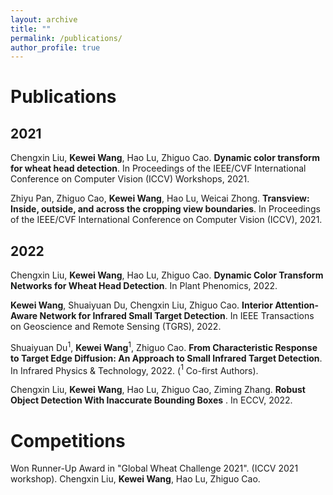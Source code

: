 ```yaml
---
layout: archive
title: ""
permalink: /publications/
author_profile: true
---
```

# Publications
## 2021
Chengxin Liu, **Kewei Wang**, Hao Lu, Zhiguo Cao. **Dynamic color transform for wheat head detection**. In Proceedings of the IEEE/CVF International Conference on Computer Vision (ICCV) Workshops, 2021.

Zhiyu Pan, Zhiguo Cao, **Kewei Wang**, Hao Lu, Weicai Zhong. **Transview: Inside, outside, and across the cropping view boundaries**. In Proceedings of the IEEE/CVF International Conference on Computer Vision (ICCV), 2021.
## 2022
Chengxin Liu, **Kewei Wang**, Hao Lu, Zhiguo Cao. **Dynamic Color Transform Networks for Wheat Head Detection**. In Plant Phenomics, 2022.

**Kewei Wang**, Shuaiyuan Du, Chengxin Liu, Zhiguo Cao. **Interior Attention-Aware Network for Infrared Small Target Detection**. In IEEE Transactions on Geoscience and Remote Sensing (TGRS), 2022.

Shuaiyuan Du$^1$, **Kewei Wang**$^1$, Zhiguo Cao. **From Characteristic Response to Target Edge Diffusion: An Approach to Small Infrared Target Detection**. In Infrared Physics & Technology, 2022. ($^1$ Co-first Authors).

Chengxin Liu, **Kewei Wang**, Hao Lu, Zhiguo Cao, Ziming Zhang. **Robust Object Detection With Inaccurate Bounding Boxes**
. In ECCV, 2022.

# Competitions
Won Runner-Up Award in "Global Wheat Challenge 2021". (ICCV 2021 workshop). Chengxin Liu, **Kewei Wang**, Hao Lu, Zhiguo Cao.



